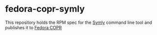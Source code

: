 # fedora-copr-symly

This repository holds the RPM spec for the [Symly](https://github.com/loicrouchon/symly/) command line tool and publishes it to [Fedora COPR](https://copr.fedorainfracloud.org/coprs/loicrouchon/symly/packages/)
